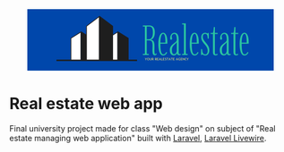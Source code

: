 <div align="center">
  <img src="https://github.com/KerimNezo/real-estate-app/blob/main/public/photos/icons/logo1.svg" alt="alt text">
</div>

# Real estate web app
Final university project made for class "Web design" on subject of "Real estate managing web application" built with [Laravel](https://livewire.laravel.com/), [Laravel Livewire](https://livewire.laravel.com/).